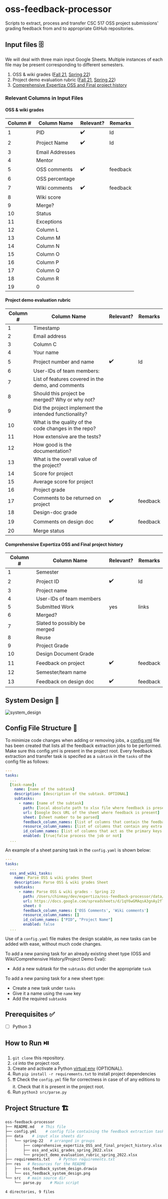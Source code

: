 # oss-feedback-processor
Scripts to extract, process and transfer CSC 517 OSS project submissions' grading feedback from and to appropriate GitHub repositories.

## Input files 🗄️
We will deal with three main input Google Sheets. Multiple instances of each file may be present corresponding to different semesters.
1. OSS & wiki grades ([Fall 21](https://docs.google.com/spreadsheets/d/1BgqowvanfrwYZBZN6kIAZHKlDoUGF_CQKhWyFohBYOE/edit#gid=0), [Spring 22](https://docs.google.com/spreadsheets/d/1qY6wGMAqsA3gnAy2fll6nKq80ghtbUhgT24R2uNSGec/edit#gid=0))
2. Project demo evaluation rubric ([Fall 21](https://docs.google.com/spreadsheets/d/1B-Us7nXdNZbYGH1hQoz7OFXKh_qBXcTu9j2iUqddWlI/edit#gid=886687584), [Spring 22](https://docs.google.com/spreadsheets/d/1jtgJvDGeTDLGNlMC6eO-e-6ZXAQPrafPa5FhDPh4AJ8/edit#gid=370461803))
3. [Comprehensive Expertiza OSS and Final project history](https://docs.google.com/spreadsheets/d/1bUwyvxgWe6hRnUo1FkSz2PdQ6DQELS_VyQ1o8l4L0qM/edit#gid=1868522269)

### Relevant Columns in Input Files
#### OSS & wiki grades
| Column # | Column Name | Relevant? | Remarks |
|--------|--------|--------|--------|
| 1 | PID | ✔️ | Id |
| 2 | Project Name | ✔️ | Id |
| 3 | Email Addresses | | |	
| 4 | Mentor | | |
| 5 | OSS comments | ✔️ | feedback |
| 6 | OSS percentage | | |
| 7 | Wiki comments | ✔️ | feedback |
| 8 | Wiki score | | |
| 9 | Merge? | | |
| 10 | Status | | |	
| 11 | Exceptions | | |
| 12 | Column L | | |
| 13 | Column M | | |
| 14 | Column N | | |
| 15 | Column O | | |
| 16 | Column P | | |
| 17 | Column Q | | |
| 18 | Column R | | |
| 19 | 0 | | |

#### Project demo evaluation rubric
| Column # | Column Name | Relevant? | Remarks |
|--------|--------|--------|--------|
|	1	|	Timestamp	|		|		|
|	2	|	Email address	|		|		|
|	3	|	Column C	|		|		|
|	4	|	Your name	|		|		|
|	5	|	Project number and name	|	✔️ |	Id	|
|	6	|	User-IDs of team members:	|		|		|
|	7	|	List of features covered in the demo, and comments	|		|		|
|	8	|	Should this project be merged?  Why or why not?	|		|		|
|	9	|	Did the project implement the intended functionality?	|		|		|
|	10	|	What is the quality of the code changes in the repo?	|		|		|
|	11	|	How extensive are the tests?	|		|		|
|	12	|	How good is the documentation?	|		|		|
|	13	|	What is the overall value of the project?	|		|		|
|	14	|	Score for project	|		|		|
|	15	|	Average score for project	|		|		|
|	16	|	Project grade	|		|		|
|	17	|	Comments to be returned on project	|	✔️	|	feedback	|
|	18	|	Design-doc grade	|		|		|
|	19	|	Comments on design doc	|	✔️	|	feedback	|
|	20	|	Merge status	|		|		|

#### Comprehensive Expertiza OSS and Final project history
| Column # | Column Name | Relevant? | Remarks |
|--------|--------|--------|--------|
|	1	|	Semester	|		|		|
|	2	|	Project ID	|	✔️ |	Id	|
|	3	|	Project name	|		|		|
|	4	|	User-IDs of team members	|		|		|
|	5	|	Submitted Work	|	yes	|	links	|
|	6	|	Merged?	|		|		|
|	7	|	Slated to possibly be merged	|		|		|
|	8	|	Reuse	|		|		|
|	9	|	Project Grade	|		|		|
|	10	|	Design Document Grade	|		|		|
|	11	|	Feedback on project	|	✔️	|	feedback	|
|	12	|	Semester/team name	|		|		|
|	13	|	Feedback on design doc	|	✔️	|	feedback	|

## System Design 🔌
![system_design](/res/oss_feedback_system_design.png)

## Config File Structure 📜
To minimize code changes when adding or removing jobs, a [config.yml](./config.yml) file has been created that lists all the feedback extraction jobs to be performed. Make sure this config.yml is present in the project root.
Every feedback extraction and transfer task is specifed as a `subtask` in the `tasks` of the config file as follows:
```yaml
---
tasks:
  ...
  [task-name]:
    name: [name of the subtask]
    description: [description of the subtask. OPTIONAL]
    subtasks:
      - name: [name of the subtask]
        path: [local absolute path to xlsx file where feedback is present]
        url: [Google Docs URL of the sheet where feedback is present]
        sheet: [sheet number to be parsed]
        feedback_column_names: [list of columns that contain the feedback to be extracted]
        resource_column_names: [list of columns that contain any extra resources, like links, urls, etc., to be extracted]
        id_column_names: [list of columns that act as the primary keys of the sheet]
        enabled: [true|false process the job or not]
  ...
```

An example of a sheet parsing task in the `config.yaml` is shown below:
```yaml
---
tasks:
  ...
  oss_and_wiki_tasks:
    name: Parse OSS & wiki grades Sheet
    description: Parse OSS & wiki grades Sheet
    subtasks:
      - name: Parse OSS & wiki grades - Spring 22
        path: /Users/chinmay/dev/expertiza/oss-feedback-processor/data/spring-22/oss_and_wiki_grades_spring_2022.xlsx
        url: https://docs.google.com/spreadsheets/d/1qY6wGMAqsA3gnAy2fll6nKq80ghtbUhgT24R2uNSGec/edit#gid=0
        sheet: 0
        feedback_column_names: ['OSS Comments', 'Wiki comments']
        resource_column_names: []
        id_column_names: ["PID", "Project Name"]
        enabled: false
  ...
```
Use of a `config.yaml` file makes the design scalable, as new tasks can be added with ease, without much code changes. 

To add a new parsing task for an already existing sheet type (OSS and Wiki/Comprehensive History/Project Demo Eval): 
* Add a new subtask for the `subtasks` dict under the appropriate `task`

To add a new parsing task for a new sheet type: 
* Create a new task under `tasks`
* Give it a name using the `name` key
* Add the required `subtask`s

## Prerequisites ✅
- [ ] Python 3

## How to Run ⏯️
1. `git clone` this repository.
2. `cd` into the project root.
3. Create and activate a Python [virtual env](https://docs.python.org/3/tutorial/venv.html) (OPTIONAL).
4. Run `pip install -r requirements.txt` to install project dependencies
5. ❗❗ Check the `config.yml` file for correctness in case of of any editions to it. Check that it is present in the project root.
6. Run `python3 src/parse.py`

## Project Structure 🏗️
```bash
oss-feedback-processor
├── README.md   # This file
├── config.yml    # config file containing the feedback extraction tasks    
├── data    # input xlsx sheets dir
│   └── spring-22   # arranged in groups
│       ├── comprehensive_expertiza_OSS_and_final_project_history.xlsx
│       ├── oss_and_wiki_grades_spring_2022.xlsx
│       └── project_demo_evaluation_rubric_spring_2022.xlsx
├── requirements.txt    # Python requirements.txt
├── res   # Resources for the README
│   ├── oss_feedback_system_design.drawio
│   └── oss_feedback_system_design.png
└── src   # main source dir
    └── parse.py    # Main script

4 directories, 9 files
```
